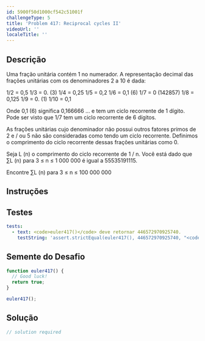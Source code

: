 ```yaml
---
id: 5900f50d1000cf542c51001f
challengeType: 5
title: 'Problem 417: Reciprocal cycles II'
videoUrl: ''
localeTitle: ''
---
```


## Descrição
<section id="description"> Uma fração unitária contém 1 no numerador. A representação decimal das frações unitárias com os denominadores 2 a 10 é dada: <p> 1/2 = 0,5 1/3 = 0. (3) 1/4 = 0,25 1/5 = 0,2 1/6 = 0,1 (6) 1/7 = 0 (142857) 1/8 = 0,125 1/9 = 0. (1) 1/10 = 0,1 </p><p> Onde 0,1 (6) significa 0,166666 ... e tem um ciclo recorrente de 1 dígito. Pode ser visto que 1/7 tem um ciclo recorrente de 6 dígitos. </p><p> As frações unitárias cujo denominador não possui outros fatores primos de 2 e / ou 5 não são consideradas como tendo um ciclo recorrente. Definimos o comprimento do ciclo recorrente dessas frações unitárias como 0. </p><p> Seja L (n) o comprimento do ciclo recorrente de 1 / n. Você está dado que ∑L (n) para 3 ≤ n ≤ 1 000 000 é igual a 55535191115. </p><p> Encontre ∑L (n) para 3 ≤ n ≤ 100 000 000 </p></section>

## Instruções
<section id="instructions">
</section>

## Testes
<section id='tests'>

```yml
tests:
  - text: <code>euler417()</code> deve retornar 446572970925740.
    testString: 'assert.strictEqual(euler417(), 446572970925740, "<code>euler417()</code> should return 446572970925740.");'

```

</section>

## Semente do Desafio
<section id='challengeSeed'>

<div id='js-seed'>

```js
function euler417() {
  // Good luck!
  return true;
}

euler417();

```

</div>



</section>

## Solução
<section id='solution'>

```js
// solution required
```
</section>
